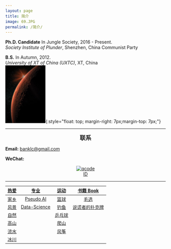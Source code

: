 ```yaml
---
layout: page
title: 简介
image: 69.JPG
permalink: /简介/
---
```


**Ph.D. Candidate** In Jungle Society, 2016 - Present.<br>
*Society Institute of Plunder*, Shenzhen, China Communist Party <br>

**B.S.** In Autumn,  2012. <br>
*University of XT of China (UXTC)*, XT, China <br>
<right><img src="/img/11.2.jpg" alt="" width="25%"><right>{:style="float: top; margin-right: 7px;margin-top: 7px;"}

* * * 

**<font size="4.5"><center>联系</center></font>**

**Email:** banklc@gmail.com

**WeChat:** <center><a href="https://imgchr.com/i/rsXKYD"><img src="https://s3.ax1x.com/2020/12/23/rsXKYD.jpg" alt="qcode" border="0" /><br><center> ID 
  
---
<div class="table-container">
<table>
  <thread>
    <tr align="center" ><th>热爱 </th><th>专业 </th><th>运动 </th><th>书籍 Book </th></tr>
  </thread>
  <tbody>
    <tr align="center" ><td>家乡</td><td>Pseudo AI </td><td>篮球 </td><td>毛选 </td></tr>
    <tr align="center" ><td>风景</td><td>Data-Science </td><td>钓鱼 </td><td>说谎者的扑克牌 </td></tr>
    <tr align="center" ><td>自然</td><td> </td><td>乒乓球 </td><td> </td></tr>
    <tr align="center" ><td>高山</td><td> </td><td>爬山 </td><td> </td></tr>
    <tr align="center" ><td>流水</td><td> </td><td>风筝 </td><td> </td></tr>
    <tr align="center" ><td>冰川</td><td> </td><td> </td><td> </td></tr>
  </tbody>
</table>
</div>

